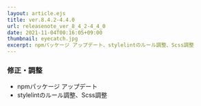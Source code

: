 ```yaml
---
layout: article.ejs
title: ver.8.4.2-4.4.0
url: releasenote_ver_8_4_2-4_4_0
date: 2021-11-04T00:16:05+09:00
thumbnail: eyecatch.jpg
excerpt: npmパッケージ アップデート、stylelintのルール調整、Scss調整
---
```


### 修正・調整

- npmパッケージ アップデート
- stylelintのルール調整、Scss調整